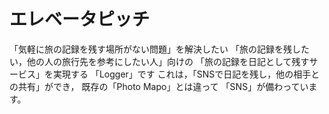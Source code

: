 # エレベータピッチ
「気軽に旅の記録を残す場所がない問題」を解決したい
「旅の記録を残したい，他の人の旅行先を参考にしたい人」向けの
「旅の記録を日記として残すサービス」を実現する
「Logger」です
これは，「SNSで日記を残し，他の相手との共有」ができ，
既存の「Photo Mapo」とは違って
「SNS」が備わっています。
